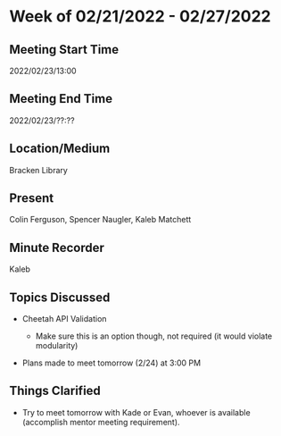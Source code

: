 # Week of 02/21/2022 - 02/27/2022

## Meeting Start Time

2022/02/23/13:00

## Meeting End Time

2022/02/23/??:??

## Location/Medium

Bracken Library

## Present

Colin Ferguson, Spencer Naugler, Kaleb Matchett

## Minute Recorder

Kaleb

## Topics Discussed

- Cheetah API Validation
  - Make sure this is an option though, not required (it would violate modularity)

- Plans made to meet tomorrow (2/24) at 3:00 PM

## Things Clarified

- Try to meet tomorrow with Kade or Evan, whoever is available (accomplish mentor meeting requirement).

